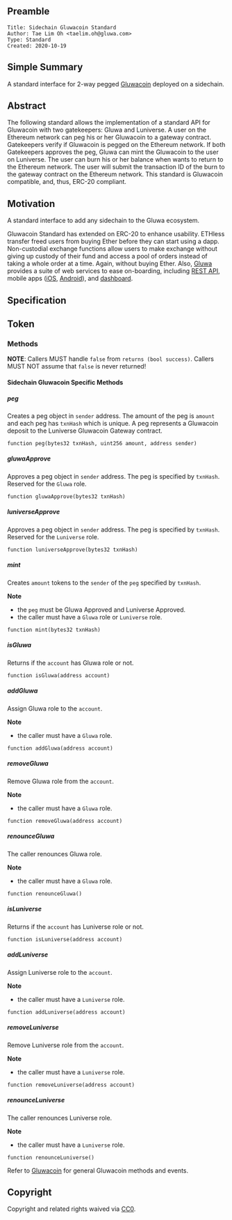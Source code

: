 ## Preamble

    Title: Sidechain Gluwacoin Standard
    Author: Tae Lim Oh <taelim.oh@gluwa.com>
    Type: Standard
    Created: 2020-10-19


## Simple Summary

A standard interface for 2-way pegged [Gluwacoin](https://gluwacoin.com) deployed on a sidechain.


## Abstract

The following standard allows the implementation of a standard API for Gluwacoin with two gatekeepers: Gluwa and Luniverse.
A user on the Ethereum network can peg his or her Gluwacoin to a gateway contract.
Gatekeepers verify if Gluwacoin is pegged on the Ethereum network.
If both Gatekeepers approves the peg, Gluwa can mint the Gluwacoin to the user on Luniverse.
The user can burn his or her balance when wants to return to the Ethereum network.
The user will submit the transaction ID of the burn to the gateway contract on the Ethereum network.
This standard is Gluwacoin compatible, and, thus, ERC-20 compliant.


## Motivation

A standard interface to add any sidechain to the Gluwa ecosystem.

Gluwacoin Standard has extended on ERC-20 to enhance usability.
ETHless transfer freed users from buying Ether before they can start using a dapp.
Non-custodial exchange functions allow users to make exchange without giving up custody of their fund 
and access a pool of orders instead of taking a whole order at a time.
Again, without buying Ether.
Also, [Gluwa](https://gluwa.com) provides a suite of web services to ease on-boarding,
including [REST API](https://docs.gluwa.com/api/api), 
mobile apps ([iOS](https://apps.apple.com/app/gluwa/id1021292326), [Android](https://play.google.com/store/apps/details?id=com.gluwa.android)), 
and [dashboard](https://dashboard.gluwa.com/).


## Specification

## Token
### Methods

**NOTE**: Callers MUST handle `false` from `returns (bool success)`.
Callers MUST NOT assume that `false` is never returned!

#### Sidechain Gluwacoin Specific Methods

##### peg

Creates a peg object in `sender` address. 
The amount of the peg is `amount` and each peg has `txnHash`  which is unique.
A peg represents a Gluwacoin deposit to the Luniverse Gluwacoin Gateway contract.

``` solidity
function peg(bytes32 txnHash, uint256 amount, address sender)
```

##### gluwaApprove

Approves a peg object in `sender` address.
The peg is specified by `txnHash`.
Reserved for the `Gluwa` role.

``` solidity
function gluwaApprove(bytes32 txnHash)
```

##### luniverseApprove

Approves a peg object in `sender` address.
The peg is specified by `txnHash`.
Reserved for the `Luniverse` role.

``` solidity
function luniverseApprove(bytes32 txnHash)
```

##### mint

Creates `amount` tokens to the `sender` of the `peg` specified by `txnHash`.

**Note** 
- the `peg` must be Gluwa Approved and Luniverse Approved.
- the caller must have a `Gluwa` role or `Luniverse` role.

``` solidity
function mint(bytes32 txnHash)
```

##### isGluwa

Returns if the `account` has Gluwa role or not.

``` solidity
function isGluwa(address account)
```

##### addGluwa

Assign Gluwa role to the `account`.

**Note** 
- the caller must have a `Gluwa` role.

``` solidity
function addGluwa(address account)
```

##### removeGluwa

Remove Gluwa role from the `account`.

**Note** 
- the caller must have a `Gluwa` role.

``` solidity
function removeGluwa(address account)
```

##### renounceGluwa

The caller renounces Gluwa role.

**Note** 
- the caller must have a `Gluwa` role.

``` solidity
function renounceGluwa()
```

##### isLuniverse

Returns if the `account` has Luniverse role or not.

``` solidity
function isLuniverse(address account)
```

##### addLuniverse

Assign Luniverse role to the `account`.

**Note** 
- the caller must have a `Luniverse` role.

``` solidity
function addLuniverse(address account)
```

##### removeLuniverse

Remove Luniverse role from the `account`.

**Note** 
- the caller must have a `Luniverse` role.

``` solidity
function removeLuniverse(address account)
```

##### renounceLuniverse

The caller renounces Luniverse role.

**Note** 
- the caller must have a `Luniverse` role.

``` solidity
function renounceLuniverse()
```



Refer to [Gluwacoin](https://docs.gluwacoin.com/gluwacoin-token-standard) for general Gluwacoin methods and events.

## Copyright
Copyright and related rights waived via [CC0](https://creativecommons.org/publicdomain/zero/1.0/).